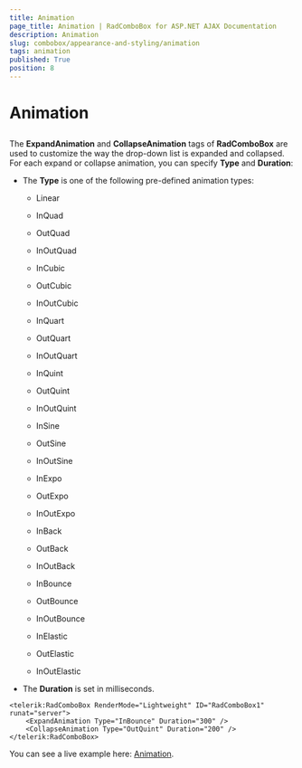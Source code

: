 ```yaml
---
title: Animation
page_title: Animation | RadComboBox for ASP.NET AJAX Documentation
description: Animation
slug: combobox/appearance-and-styling/animation
tags: animation
published: True
position: 8
---
```


# Animation



## 

The **ExpandAnimation** and **CollapseAnimation** tags of **RadComboBox** are used to customize the way the drop-down list is expanded and collapsed. For each expand or collapse animation, you can specify **Type** and **Duration**:

* The **Type** is one of the following pre-defined animation types:

	* Linear

	* InQuad

	* OutQuad

	* InOutQuad

	* InCubic

	* OutCubic

	* InOutCubic

	* InQuart

	* OutQuart

	* InOutQuart

	* InQuint

	* OutQuint

	* InOutQuint

	* InSine

	* OutSine

	* InOutSine

	* InExpo

	* OutExpo

	* InOutExpo

	* InBack

	* OutBack

	* InOutBack

	* InBounce

	* OutBounce

	* InOutBounce

	* InElastic

	* OutElastic

	* InOutElastic

* The **Duration** is set in milliseconds.


````ASPNET
<telerik:RadComboBox RenderMode="Lightweight" ID="RadComboBox1" runat="server">
	<ExpandAnimation Type="InBounce" Duration="300" />
	<CollapseAnimation Type="OutQuint" Duration="200" />
</telerik:RadComboBox>
````



You can see a live example here: [Animation](https://demos.telerik.com/aspnet-ajax/combobox/examples/functionality/expandanimation/defaultcs.aspx).
